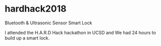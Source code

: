 # hardhack2018
Bluetooth &amp; Ultrasonic Sensor Smart Lock

  I attended the H.A.R.D Hack hackathon in UCSD and We had 24 hours to build up a smart lock.
